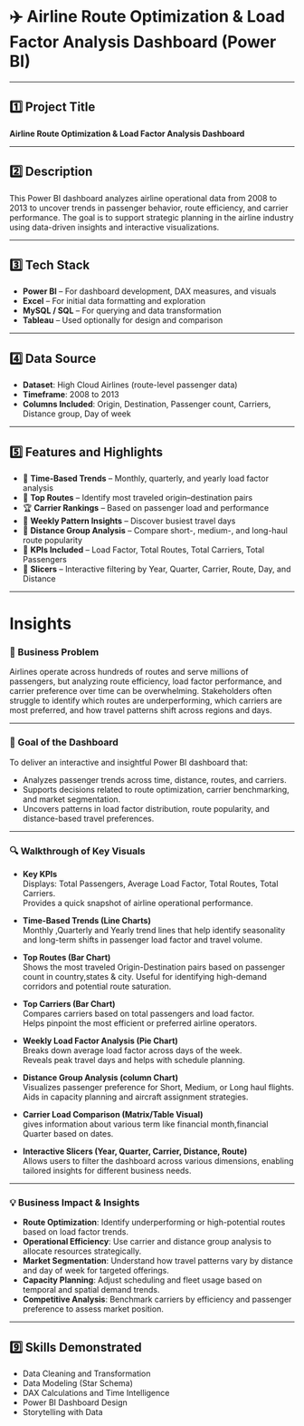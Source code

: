 # ✈️ Airline Route Optimization & Load Factor Analysis Dashboard (Power BI)

---

## 1️⃣ Project Title
**Airline Route Optimization & Load Factor Analysis Dashboard**

---

## 2️⃣  Description
This Power BI dashboard analyzes airline operational data from 2008 to 2013 to uncover trends in passenger behavior, route efficiency, 
and carrier performance. The goal is to support strategic planning in the airline industry using data-driven insights
and interactive visualizations.

---

## 3️⃣ Tech Stack

- **Power BI** – For dashboard development, DAX measures, and visuals  
- **Excel** – For initial data formatting and exploration  
- **MySQL / SQL** – For querying and data transformation  
- **Tableau** – Used optionally for design and comparison

---

## 4️⃣ Data Source

- **Dataset**: High Cloud Airlines (route-level passenger data)  
- **Timeframe**: 2008 to 2013  
- **Columns Included**: Origin, Destination, Passenger count, Carriers, Distance group, Day of week  

---

## 5️⃣ Features and Highlights

- 📅 **Time-Based Trends** – Monthly, quarterly, and yearly load factor analysis  
- 🛫 **Top Routes** – Identify most traveled origin–destination pairs  
- 🏆 **Carrier Rankings** – Based on passenger load and performance  
- 📆 **Weekly Pattern Insights** – Discover busiest travel days  
- 🧭 **Distance Group Analysis** – Compare short-, medium-, and long-haul route popularity  
- 🔢 **KPIs Included** – Load Factor, Total Routes, Total Carriers, Total Passengers  
- 🎯 **Slicers** – Interactive filtering by Year, Quarter, Carrier, Route, Day, and Distance

---

# Insights

### 🧩 Business Problem
Airlines operate across hundreds of routes and serve millions of passengers, but analyzing route efficiency,
load factor performance, and carrier preference over time can be overwhelming. 
Stakeholders often struggle to identify which routes are underperforming, 
which carriers are most preferred, and how travel patterns shift across regions and days.

---

### 🎯 Goal of the Dashboard

To deliver an interactive and insightful Power BI dashboard that:
- Analyzes passenger trends across time, distance, routes, and carriers.
- Supports decisions related to route optimization, carrier benchmarking, and market segmentation.
- Uncovers patterns in load factor distribution, route popularity, and distance-based travel preferences.

---

### 🔍 Walkthrough of Key Visuals

- **Key KPIs**  
  Displays: Total Passengers, Average Load Factor, Total Routes, Total Carriers.  
  Provides a quick snapshot of airline operational performance.

- **Time-Based Trends (Line Charts)**  
  Monthly ,Quarterly and Yearly trend lines that help identify seasonality and long-term shifts in passenger load factor and travel volume.

- **Top Routes (Bar Chart)**  
  Shows the most traveled Origin-Destination pairs based on passenger count in country,states & city.
  Useful for identifying high-demand corridors and potential route saturation.

- **Top Carriers (Bar Chart)**  
  Compares carriers based on total passengers and load factor.  
  Helps pinpoint the most efficient or preferred airline operators.

- **Weekly Load Factor Analysis (Pie Chart)**  
  Breaks down average load factor across days of the week.  
  Reveals peak travel days and helps with schedule planning.

- **Distance Group Analysis (column Chart)**  
  Visualizes passenger preference for Short, Medium, or Long haul flights.  
  Aids in capacity planning and aircraft assignment strategies.

- **Carrier Load Comparison (Matrix/Table Visual)**  
  gives information about various term like financial month,financial Quarter based on dates.
  
- **Interactive Slicers (Year, Quarter, Carrier, Distance, Route)**  
  Allows users to filter the dashboard across various dimensions, enabling tailored insights for different business needs.

---

### 💡 Business Impact & Insights

- **Route Optimization**: Identify underperforming or high-potential routes based on load factor trends.
- **Operational Efficiency**: Use carrier and distance group analysis to allocate resources strategically.
- **Market Segmentation**: Understand how travel patterns vary by distance and day of week for targeted offerings.
- **Capacity Planning**: Adjust scheduling and fleet usage based on temporal and spatial demand trends.
- **Competitive Analysis**: Benchmark carriers by efficiency and passenger preference to assess market position.

---

## 9️⃣ Skills Demonstrated

- Data Cleaning and Transformation  
- Data Modeling (Star Schema)  
- DAX Calculations and Time Intelligence  
- Power BI Dashboard Design  
- Storytelling with Data




